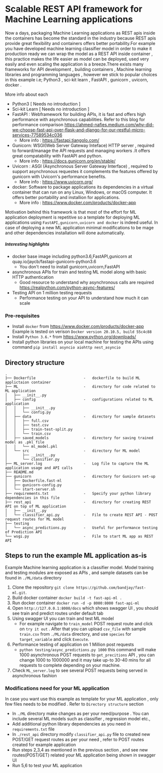 # Scalable REST API framework for Machine Learning applications
Now a days, packaging Machine Learning applications as REST apis inside the containers has become the standard in the industry because REST apis provide great flexibility and containers offers better portability.For example you have developed machine learning classifier model in order to make it production ready we can wrap the model as a REST API inside container , this practice makes the life easier as model can be deployed, used very easily and even scaling the application is a breeze.There exists many frameworks for API development , building containers , Machine learning libraries and programming languages , however we stick to popular choices in this example i.e; Python3 , sci-kit learn , FastAPI , gunicorn , uvicorn, docker .

More info about each 
* Python3  [ Needs no introduction ]
* Sci-kit Learn [ Needs no introduction ]
* FastAPI : Webframework for building APIs, it is fast and offers high performance with asynchronous capabilities. Refer to this blog for performance comparison https://ahmed-nafies.medium.com/why-did-we-choose-fast-api-over-flask-and-django-for-our-restful-micro-services-77589534c036 
    * More info : https://fastapi.tiangolo.com/ 
* Gunicorn: WSGI(Web Server Gateway Inteface) HTTP server , required to forward/manage the API requests and managing workers .It offers great compatability with FastAPI and python.
    * More info : https://docs.gunicorn.org/en/stable/
* Uvicorn : ASGI (Asynchronous Server Gateway Interface) , required to support asynchronous requestes it complements the features offered by gunicorn with Uvicorn's performance benefits.
    * More info : https://www.uvicorn.org/
* docker: Software to package applications its dependencies in a virtual container that can run on any Linux, Windows, or macOS computer. It offers better portability and installion for applications.
    * More info : https://www.docker.com/products/docker-app

 
Motivation behind this framework is that most of the effort for ML application deployment is repetitive so a template for deploying ML applications using `FastAPI,gunicorn,uvicorn and docker` is indeed useful. In case of deploying a new ML application minimal modifications to be mage  and other dependencies installation will done automatically.

##### Interesting highlights
* docker base image including python3.6,FastAPI,gunicorn at quay.io/jaycb/fastapi-gunicorn-python3.6
    * You don't need to install gunicorn,uvicorn,FastAPI 
* asynchronous APIs for train and testing ML model along with basic HTTP authentication
    * Good resource to understand why asynchronous calls are required https://realpython.com/python-async-features/
* Testing API on 1 million testing requests
    * Performance testing on your API to understand how much it can scale

### Pre-requisites 
* Install `docker` from https://www.docker.com/products/docker-app  
    Example is tested on verison `Docker version 20.10.5, build 55c4c88`
* Install `Python 3.6.*` from https://www.python.org/downloads/
* Install python libraries on your local machine for testing the APIs using command ```pip install asyncio aiohttp nest_asyncio```


## Directory structure 
```
.
├── Dockerfile                      -   dockerfile to build ML applictaion container
├── ML                              -   directory for code related to ML application 
│   ├── __init__.py
│   ├── config                      -   configurations related to ML application
│   │   ├── __init__.py
│   │   └── config.py
│   ├── data                        -   directory for sample datasets
│   │   ├── full.csv
│   │   ├── test.csv
│   │   ├── train-test-split.py
│   │   └── train.csv
│   ├── saved_models                -   directory for saving trained model as .pkl file
│   │   └── ml_model.pkl
│   └── src                         -   directory for ML model
│       ├── __init__.py
│       └── classifier.py
├── ML_server.log                   -   Log file to capture the ML application usage and API calls
├── README.md
├── gunicorn                        -   directory for Gunicorn set-up
│   ├── Dockerfile.fast-ml
│   ├── gunicorn-config.py
│   └── start-server.sh
├── requirements.txt                -   Specify your python library dependencies in this file   
├── rest_api                        -   directory for creating REST API on top of ML application
│   ├── __init__.py
│   └── classifier_api.py           -   File to create REST API - POST request routes for ML model
├── testing                         
│   └── async_predictions.py        -   Useful for performance testing of Prediction API
└── wsgi.py                         -   File to start ML app as REST API

```
## Steps to run the example ML application as-is 
Example Machine learning application is a classifier model. Model training and testing modules are exposed as APIs , and sample datasets can be found in `./ML/data` directory
1. Clone the repository `git clone https://github.com/bandjay/fast-ml.git`.
2. Build docker container `docker build -t fast-api-ml .`
3. Run docker container  `docker run -d -p 8000:8000 fast-api-ml`
4. Open `http://127.0.0.1:8000/docs` which shows swagger UI , you should see train and predict routes under default tab
5. Using swagger UI you can train and test ML model  
    * For example navigate to `train_model` POST request route and click on `try it out` . After that you can upload `csv_file` with sample `train.csv` from `./ML/data` directory, and use `species` for `target_variable` and click `Execute`.
6. Performance testing of application on 1 Million post requests
    *  ```python testing/async_predictions.py 1000``` this command will make 1000 asynchronous POST requests to `get_precitions` API , you can change 1000 to 1000000 and it may take up-to 30-40 mins for all requests to complete depending on your machine.
7. Check `ML_server.log` to see several POST requests being served in asynchronous fashion

### Modifications need for your ML application
In case you want use this example as template for your ML application , only few files needs to be modified . Refer to `Directory structure` section 
* In `./ML` directory make changes as per your need/purpose . You can include several ML models such as classifier , regression model etc.,
* Add additional python library dependencies as you need in `requirements.txt` file
* In `./rest_api` directory modify `classifier_api.py` file to created new POST/GET request routes as per your need , refer to POST routes created for example application
* Run steps 2,3,4 as mentioned in the previous section , and see new routes(POST/GET) related your ML application being shown in swagger UI
* Run 5,6 to test your ML application




